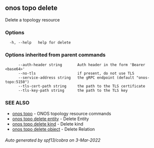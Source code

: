 ## onos topo delete

Delete a topology resource

### Options

```
  -h, --help   help for delete
```

### Options inherited from parent commands

```
      --auth-header string       Auth header in the form 'Bearer <base64>'
      --no-tls                   if present, do not use TLS
      --service-address string   the gRPC endpoint (default "onos-topo:5150")
      --tls-cert-path string     the path to the TLS certificate
      --tls-key-path string      the path to the TLS key
```

### SEE ALSO

* [onos topo](onos_topo.md)	 - ONOS topology resource commands
* [onos topo delete entity](onos_topo_delete_entity.md)	 - Delete Entity
* [onos topo delete kind](onos_topo_delete_kind.md)	 - Delete kind
* [onos topo delete object](onos_topo_delete_object.md)	 - Delete Relation

###### Auto generated by spf13/cobra on 3-Mar-2022
